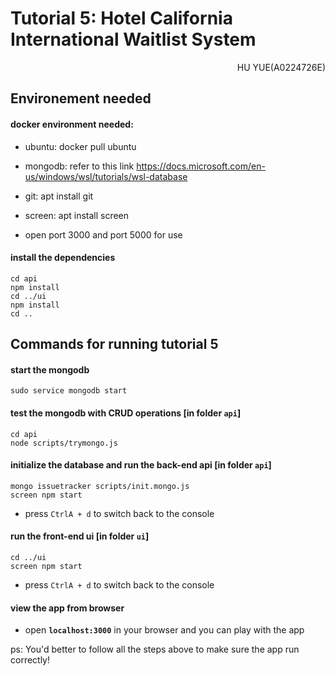 # Tutorial 5: Hotel California International Waitlist System

<p align="right">HU YUE(A0224726E)</p>

## Environement needed
#### docker environment needed:

- ubuntu: docker pull ubuntu

- mongodb: refer to this link https://docs.microsoft.com/en-us/windows/wsl/tutorials/wsl-database

- git: apt install git

- screen: apt install screen

- open port 3000 and port 5000 for use

#### install the dependencies
```
cd api
npm install
cd ../ui
npm install
cd ..
```
## Commands for running tutorial 5
#### start the mongodb
```
sudo service mongodb start
```
#### test the mongodb with CRUD operations [in folder `api`]
```
cd api
node scripts/trymongo.js
```
#### initialize the database and run the back-end api [in folder `api`]
```
mongo issuetracker scripts/init.mongo.js
screen npm start
```
- press `CtrlA + d` to switch back to the console  
#### run the front-end ui [in folder `ui`]
```
cd ../ui
screen npm start
```
- press `CtrlA + d` to switch back to the console   
#### view the app from browser
- open **`localhost:3000`** in your browser and you can play with the app
  
ps: You'd better to follow all the steps above to make sure the app run correctly!